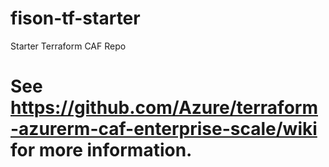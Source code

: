 # fison-tf-starter
Starter Terraform CAF Repo
# See https://github.com/Azure/terraform-azurerm-caf-enterprise-scale/wiki for more information.
